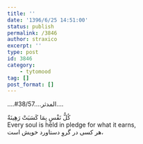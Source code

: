 ```yaml
---
title: ''
date: '1396/6/25 14:51:00'
status: publish
permalink: /3846
author: straxico
excerpt: ''
type: post
id: 3846
category:
    - tytomood
tag: []
post_format: []
---
```

….#المدثر….38/57….

كُلُّ نَفْسٍ بِمَا كَسَبَتْ رَهِينَةٌ  
Every soul is held in pledge for what it earns,  
هر کسى در گروِ دستاورد خویش است،